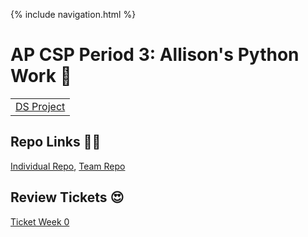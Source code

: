 {% include navigation.html %}

# AP CSP Period 3: Allison's Python Work 🐍

<table>
    <tr>
        <td><a href="datastructuresproject">DS Project</a></td>
    </tr>
</table>

## Repo Links 👩‍💻
[Individual Repo](https://github.com/allisonthuang/allisonthuang.github.io),
[Team Repo](https://github.com/christinlee367/n225_FireEradicatorsTheSequel)

## Review Tickets 😍
[Ticket Week 0](https://github.com/christinlee367/womenInSTEMandDavid/issues/3)
